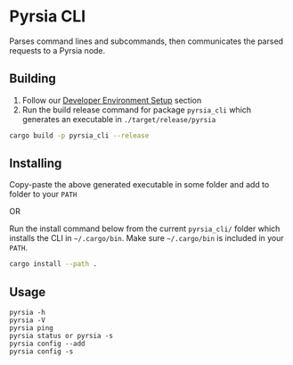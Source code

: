 # Pyrsia CLI

Parses command lines and subcommands, then communicates the parsed requests to a Pyrsia node.

## Building

1. Follow our [Developer Environment Setup](/docs/developers/local_dev_setup/) section
2. Run the build release command for package `pyrsia_cli` which generates an executable in `./target/release/pyrsia`

```sh
cargo build -p pyrsia_cli --release
```

## Installing

Copy-paste the above generated executable in some folder and add to folder to your `PATH`

OR

Run the install command below from the current `pyrsia_cli/` folder which installs the CLI in `~/.cargo/bin`. Make sure `~/.cargo/bin` is included in your `PATH`.

```sh
cargo install --path .
```

## Usage

```console
pyrsia -h
pyrsia -V
pyrsia ping
pyrsia status or pyrsia -s
pyrsia config --add
pyrsia config -s
```
